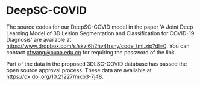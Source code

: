 # DeepSC-COVID

The source codes for our DeepSC-COVID model in the paper 'A Joint Deep Learning Model of 3D Lesion Segmentation and Classification for COVID-19 Diagnosis' are available at https://www.dropbox.com/s/skzi6h2hv4frsny/code_tmi.zip?dl=0. You can contact xfwang@buaa.edu.cn for requiring the password of the link.

Part of the data in the proposed 3DLSC-COVID database has passed the open source approval process. These data are available at  https://dx.doi.org/10.21227/mxb3-7j48. 
